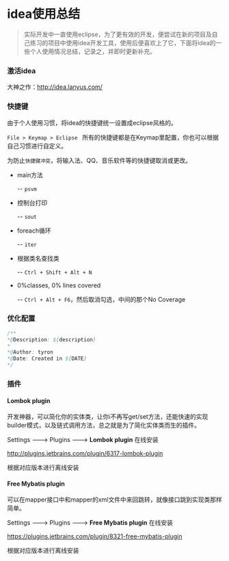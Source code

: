 # idea使用总结

> 实际开发中一直使用eclipse，为了更有效的开发，便尝试在新的项目及自己练习的项目中使用idea开发工具，使用后便喜欢上了它，下面将idea的一些个人使用情况总结，记录之，并即时更新补充。

### 激活idea

大神之作：http://idea.lanyus.com/

### 快捷键

由于个人使用习惯，将idea的快捷键统一设置成eclipse风格的。

`File > Keymap > Eclipse `  所有的快捷键都是在Keymap里配置，你也可以根据自己习惯进行自定义。

为防止`快捷键冲突`，将输入法、QQ、音乐软件等的快捷键取消或更改。

- main方法 

  -- `psvm`

- 控制台打印

  -- `sout`

- foreach循环

  -- `iter`

- 根据类名查找类

  -- `Ctrl + Shift + Alt + N`

- 0%classes, 0% lines covered

  -- `Ctrl + Alt + F6`，然后取消勾选，中间的那个No Coverage


### 优化配置

```java
/**
*@Description: ${description}
*
*@Author: tyron
*@Date: Created in ${DATE}
*/
```



### 插件

#### Lombok plugin

开发神器，可以简化你的实体类，让你i不再写get/set方法，还能快速的实现builder模式，以及链式调用方法，总之就是为了简化实体类而生的插件。

Settings ---> Plugins ---> **Lombok plugin** 在线安装

http://plugins.jetbrains.com/plugin/6317-lombok-plugin

根据对应版本进行离线安装

#### Free Mybatis plugin

可以在mapper接口中和mapper的xml文件中来回跳转，就像接口跳到实现类那样简单。

Settings ---> Plugins ---> **Free Mybatis plugin** 在线安装

https://plugins.jetbrains.com/plugin/8321-free-mybatis-plugin

根据对应版本进行离线安装


